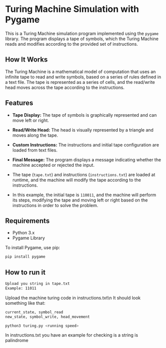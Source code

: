 # Turing Machine Simulation with Pygame

This is a Turing Machine simulation program implemented using the `pygame` library. The program displays a tape of symbols, which the Turing Machine reads and modifies according to the provided set of instructions.

## How It Works

The Turing Machine is a mathematical model of computation that uses an infinite tape to read and write symbols, based on a series of rules defined in a text file. The tape is represented as a series of cells, and the read/write head moves across the tape according to the instructions.

## Features
- **Tape Display:** The tape of symbols is graphically represented and can move left or right.
- **Read/Write Head:** The head is visually represented by a triangle and moves along the tape.
- **Custom Instructions:** The instructions and initial tape configuration are loaded from text files.
- **Final Message:** The program displays a message indicating whether the machine accepted or rejected the input.

- The tape (`tape.txt`) and instructions (`instructions.txt`) are loaded at runtime, and the machine will modify the tape according to the instructions.
- In this example, the initial tape is `110011`, and the machine will perform its steps, modifying the tape and moving left or right based on the instructions in order to solve the problem.


## Requirements

- Python 3.x
- Pygame Library

To install Pygame, use pip:

```bash
pip install pygame
```

## How to run it

```bash
Upload you string in tape.txt
Example: 11011
```


Upload the machine turing code in instructions.txt\n
It should look something like that:

```bash
current_state, symbol_read
new_state, symbol_write, head_movement
```


```bash
python3 turing.py <running speed>
```

In instructions.txt you have an example for checking is a string is palindrome



